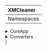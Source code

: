 |    XMCleaner   |
|:---------------|
|Namespaces
<details><summary>CoreApp</summary>
  <sub><i>Namespace</i></sub>
  <details>
  <summary>Core</summary>
  <sub><i>Class</sub></i>
  Deals with the startup and inputs. Also chains together all the processing steps. 
    <details>
    <summary>Public Members</summary> 
      <details>
      <summary>Init()</summary>
      <sub><i>public member function, <b>book</b></sub></i>
      Is being called from main() upon starting app execution, initialises member classes and variables.
      </details>
      <details>
      <summary></summary>
      <sub><i>public member function</sub></i>
      Is being called from main() upon starting app execution, initialises 
      </details>
      <details>
      <summary>Run()</summary>
      <sub><i>public member function</i></sub>
      Is being called from main() after 
      </details>
    </details>
    <details>
    <summary>Private Members</summary> 
      <details>
      <summary>func1</summary>
      > *private member function*
      funcDescription
      </details>
      <details>
      <summary>func2</summary>
      > *private member function*
      funcDescription
      </details>
    </details>
  </details>
 <details>
 <summary>ShareLog</summary>
  <details>
  <summary>Public Members</summary>
  Members
   <details>
   <summary>func1</summary>
   funcDescription
   </details>
  </details>
 </details>
</details>

<details><summary>Converters</summary>
  <details>
  <summary>HashLog</summary>
    <details>
    <summary>Public Members</summary> 
      <details>
      <summary>func1</summary>
      funcDescription
      </details>
      <details>
      <summary>func2</summary>
      funcDescription
      </details>
    </details>
    <details>
    <summary>Private Members</summary> 
      <details>
      <summary>func1</summary>
      funcDescription
      </details>
      <details>
      <summary>func2</summary>
      funcDescription
      </details>
    </details>
  </details>
 <details>
 <summary>ShareLog</summary>
  <details>
  <summary>Public Members</summary>
  Members
   <details>
   <summary>func1</summary>
   funcDescription
   </details>
  </details>
 </details>
</details>|